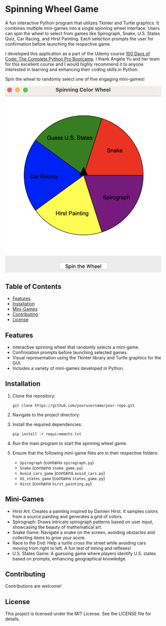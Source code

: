 # Spinning Wheel Game

A fun interactive Python program that utilizes Tkinter and Turtle graphics. It combines multiple mini-games into a single spinning wheel interface. Users can spin the wheel to select from games like Spirograph, Snake, U.S. States Quiz, Car Racing, and Hirst Painting. Each selection prompts the user for confirmation before launching the respective game. 

I developed this application as a part of the Udemy course [100 Days of Code: The Complete Python Pro Bootcamp](http://www.udemy.com/course/100-days-of-code/). I thank Angela Yu and her team for this excellent course and I would highly recommend it to anyone interested in learning and enhancing their coding skills in Python. 

Spin the wheel to randomly select one of five engaging mini-games!

![spin-the-wheel](spin_the_wheel.png)

## Table of Contents

- [Features](#features)
- [Installation](#installation)
- [Mini-Games](#mini-games)
- [Contributing](#contributing)
- [License](#license)

## Features

- Interactive spinning wheel that randomly selects a mini-game.
- Confirmation prompts before launching selected games.
- Visual representation using the Tkinter library and Turtle graphics for the GUI.
- Includes a variety of mini-games developed in Python.

## Installation

1. Clone the repository:
   ```
   git clone https://github.com/yourusername/your-repo.git

2. Navigate to the project directory:

3. Install the required dependencies:
   ```
   pip install -r requirements.txt

4. Run the main program to start the spinning wheel game.

5. Ensure that the following mini-game files are in their respective folders:
   - `Spirograph` (contains `spirograph.py`)
   - `Snake` (contains `snake_game.py`)
   - `Avoid_cars_game` (contains `avoid_cars.py`)
   - `US_states_game` (contains `states_game.py`)
   - `Hirst` (contains `hirst_painting.py`)

## Mini-Games

- Hirst Art: Creates a painting inspired by Damien Hirst. It samples colors from a source painting and generates a grid of colors.
- Spirograph: Draws intricate spirograph patterns based on user input, showcasing the beauty of mathematical art.
- Snake Game: Navigate a snake on the screen, avoiding obstacles and collecting items to grow your score.
- Race to the End: Help a turtle cross the street while avoiding cars moving from right to left. A fun test of timing and reflexes!
- U.S. States Game: A guessing game where players identify U.S. states based on prompts, enhancing geographical knowledge.

## Contributing

Contributions are welcome! 

## License

This project is licensed under the MIT License. See the LICENSE file for details.
